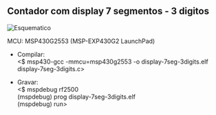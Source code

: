 ## Contador com display 7 segmentos - 3 digitos ##  
  
![Esquematico](raw.githubusercontent.com/wsilverio/MSP430-C/master/display-7seg-3digits/msp7seg_esquematico.png)  
  
MCU: MSP430G2553 (MSP-EXP430G2 LaunchPad)  
  
* Compilar:  
<$ msp430-gcc -mmcu=msp430g2553 -o display-7seg-3digits.elf display-7seg-3digits.c>  
  
* Gravar:  
<$ mspdebug rf2500  
(mspdebug) prog display-7seg-3digits.elf  
(mspdebug) run>  
